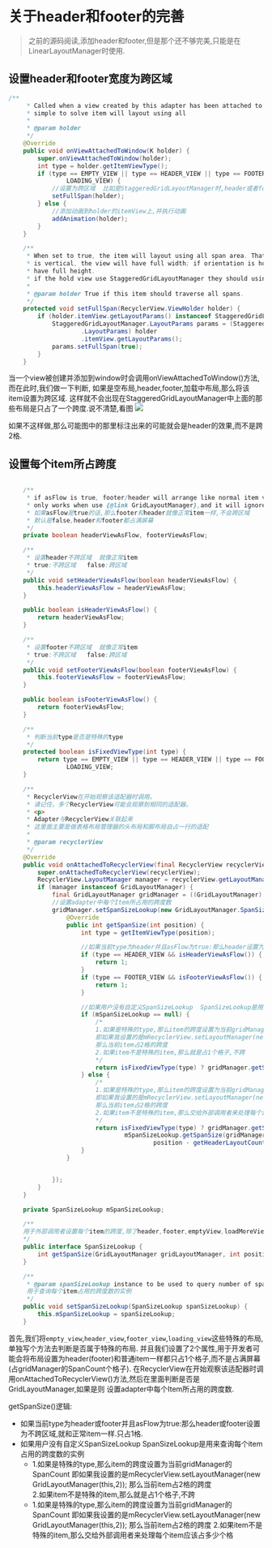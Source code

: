 # 关于header和footer的完善

> 之前的源码阅读,添加header和footer,但是那个还不够完美,只能是在LinearLayoutManager时使用.

## 设置header和footer宽度为跨区域

```java
/**
     * Called when a view created by this adapter has been attached to a window.
     * simple to solve item will layout using all
     *
     * @param holder
     */
    @Override
    public void onViewAttachedToWindow(K holder) {
        super.onViewAttachedToWindow(holder);
        int type = holder.getItemViewType();
        if (type == EMPTY_VIEW || type == HEADER_VIEW || type == FOOTER_VIEW || type ==
                LOADING_VIEW) {
            //设置为跨区域  比如是StaggeredGridLayoutManager时,header或者footer等应该如何展示
            setFullSpan(holder);
        } else {
            //添加动画到holder的itemView上,并执行动画
            addAnimation(holder);
        }
    }

    /**
     * When set to true, the item will layout using all span area. That means, if orientation
     * is vertical, the view will have full width; if orientation is horizontal, the view will
     * have full height.
     * if the hold view use StaggeredGridLayoutManager they should using all span area
     *
     * @param holder True if this item should traverse all spans.
     */
    protected void setFullSpan(RecyclerView.ViewHolder holder) {
        if (holder.itemView.getLayoutParams() instanceof StaggeredGridLayoutManager.LayoutParams) {
            StaggeredGridLayoutManager.LayoutParams params = (StaggeredGridLayoutManager
                    .LayoutParams) holder
                    .itemView.getLayoutParams();
            params.setFullSpan(true);
        }
    }
```
当一个view被创建并添加到window时会调用onViewAttachedToWindow()方法,而在此时,我们做一下判断,
如果是空布局,header,footer,加载中布局,那么将该item设置为跨区域.
这样就不会出现在StaggeredGridLayoutManager中上面的那些布局是只占了一个跨度.说不清楚,看图
![](http://olg7c0d2n.bkt.clouddn.com/17-10-23/79484860.jpg)

如果不这样做,那么可能图中的那里标注出来的可能就会是header的效果,而不是跨2格.

## 设置每个item所占跨度
```java

    /**
     * if asFlow is true, footer/header will arrange like normal item view.
     * only works when use {@link GridLayoutManager},and it will ignore span size.
     * 如果asFlow是true的话,那么footer和header就像正常item一样,不会跨区域
     * 默认是false,header和footer都占满屏幕
     */
    private boolean headerViewAsFlow, footerViewAsFlow;

    /**
     * 设置header不跨区域  就像正常item
     * true:不跨区域   false:跨区域
     */
    public void setHeaderViewAsFlow(boolean headerViewAsFlow) {
        this.headerViewAsFlow = headerViewAsFlow;
    }

    public boolean isHeaderViewAsFlow() {
        return headerViewAsFlow;
    }

    /**
     * 设置footer不跨区域  就像正常item
     * true:不跨区域   false:跨区域
     */
    public void setFooterViewAsFlow(boolean footerViewAsFlow) {
        this.footerViewAsFlow = footerViewAsFlow;
    }

    public boolean isFooterViewAsFlow() {
        return footerViewAsFlow;
    }

    /**
     * 判断当前type是否是特殊的type
     */
    protected boolean isFixedViewType(int type) {
        return type == EMPTY_VIEW || type == HEADER_VIEW || type == FOOTER_VIEW || type ==
                LOADING_VIEW;
    }

    /**
     * RecyclerView在开始观察该适配器时调用。
     * 请记住，多个RecyclerView可能会观察到相同的适配器。
     * <p>
     * Adapter与RecyclerView关联起来
     * 这里面主要是做表格布局管理器的头布局和脚布局自占一行的适配
     *
     * @param recyclerView
     */
    @Override
    public void onAttachedToRecyclerView(final RecyclerView recyclerView) {
        super.onAttachedToRecyclerView(recyclerView);
        RecyclerView.LayoutManager manager = recyclerView.getLayoutManager();
        if (manager instanceof GridLayoutManager) {
            final GridLayoutManager gridManager = ((GridLayoutManager) manager);
            //设置adapter中每个Item所占用的跨度数
            gridManager.setSpanSizeLookup(new GridLayoutManager.SpanSizeLookup() {
                @Override
                public int getSpanSize(int position) {
                    int type = getItemViewType(position);

                    //如果当前type为header并且asFlow为true:那么header设置为不跨区域,就和正常item一样.只占1格
                    if (type == HEADER_VIEW && isHeaderViewAsFlow()) {
                        return 1;
                    }
                    if (type == FOOTER_VIEW && isFooterViewAsFlow()) {
                        return 1;
                    }

                    //如果用户没有自定义SpanSizeLookup  SpanSizeLookup是用来查询每个item占用的跨度数的实例
                    if (mSpanSizeLookup == null) {
                        /*
                        1.如果是特殊的type,那么item的跨度设置为当前gridManager的SpanCount
                        即如果我设置的是mRecyclerView.setLayoutManager(new GridLayoutManager(this,2));
                        那么当前item占2格的跨度
                        2.如果item不是特殊的item,那么就是占1个格子,不跨
                        */
                        return isFixedViewType(type) ? gridManager.getSpanCount() : 1;
                    } else {
                        /*
                        1.如果是特殊的type,那么item的跨度设置为当前gridManager的SpanCount
                        即如果我设置的是mRecyclerView.setLayoutManager(new GridLayoutManager(this,2));
                        那么当前item占2格的跨度
                        2.如果item不是特殊的item,那么交给外部调用者来处理每个item应该占多少个格
                        */
                        return isFixedViewType(type) ? gridManager.getSpanCount() :
                                mSpanSizeLookup.getSpanSize(gridManager,
                                        position - getHeaderLayoutCount());
                    }
                }


            });
        }
    }

    private SpanSizeLookup mSpanSizeLookup;

    /**
    用于外部调用者设置每个item的跨度,除了header,footer,emptyView,loadMoreView
    */
    public interface SpanSizeLookup {
        int getSpanSize(GridLayoutManager gridLayoutManager, int position);
    }

    /**
     * @param spanSizeLookup instance to be used to query number of spans occupied by each item
     用于查询每个item占用的跨度数的实例   
     */
    public void setSpanSizeLookup(SpanSizeLookup spanSizeLookup) {
        this.mSpanSizeLookup = spanSizeLookup;
    }

```

首先,我们将`empty_view`,`header_view`,`footer_view`,`loading_view`这些特殊的布局,单独写个方法去判断是否属于特殊的布局.
并且我们设置了2个属性,用于开发者可能会将布局设置为header(footer)和普通item一样都只占1个格子,而不是占满屏幕(占gridManager的SpanCount个格子).
在RecyclerView在开始观察该适配器时调用onAttachedToRecyclerView()方法,然后在里面判断是否是GridLayoutManager,如果是则
设置adapter中每个Item所占用的跨度数.

getSpanSize()逻辑:
- 如果当前type为header或footer并且asFlow为true:那么header或footer设置为不跨区域,就和正常item一样.只占1格.
- 如果用户没有自定义SpanSizeLookup  SpanSizeLookup是用来查询每个item占用的跨度数的实例
    - 1.如果是特殊的type,那么item的跨度设置为当前gridManager的SpanCount
                        即如果我设置的是mRecyclerView.setLayoutManager(new GridLayoutManager(this,2));
                        那么当前item占2格的跨度  
                        2.如果item不是特殊的item,那么就是占1个格子,不跨
    -  1.如果是特殊的type,那么item的跨度设置为当前gridManager的SpanCount
                        即如果我设置的是mRecyclerView.setLayoutManager(new GridLayoutManager(this,2));
                        那么当前item占2格的跨度
                        2.如果item不是特殊的item,那么交给外部调用者来处理每个item应该占多少个格


## 
